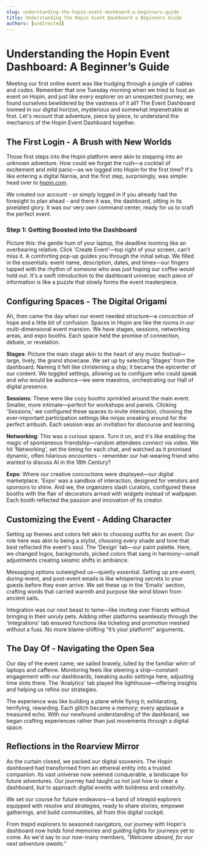 ```yaml
---
slug: understanding-the-hopin-event-dashboard-a-beginners-guide
title: Understanding the Hopin Event Dashboard a Beginners Guide
authors: [undirected]
---
```



# Understanding the Hopin Event Dashboard: A Beginner’s Guide

Meeting our first online event was like trudging through a jungle of cables and codes. Remember that one Tuesday morning when we tried to host an event on Hopin, and just like every explorer on an unexpected journey, we found ourselves bewildered by the vastness of it all? The Event Dashboard loomed in our digital horizon, mysterious and somewhat impenetrable at first. Let's recount that adventure, piece by piece, to understand the mechanics of the Hopin Event Dashboard together.

## The First Login - A Brush with New Worlds

Those first steps into the Hopin platform were akin to stepping into an unknown adventure. How could we forget the rush—a cocktail of excitement and mild panic—as we logged into Hopin for the first time? It's like entering a digital Narnia, and the first step, surprisingly, was simple: head over to [hopin.com](https://hopin.com).

We created our account - or simply logged in if you already had the foresight to plan ahead - and there it was, the dashboard, sitting in its pixelated glory. It was our very own command center, ready for us to craft the perfect event.

### Step 1: Getting Boosted into the Dashboard

Picture this: the gentle hum of your laptop, the deadline looming like an overbearing relative. Click 'Create Event'—top right of your screen, can’t miss it. A comforting pop-up guides you through the initial setup. We filled in the essentials: event name, description, dates, and times—our fingers tapped with the rhythm of someone who was just hoping our coffee would hold out. It's a swift introduction to the dashboard universe; each piece of information is like a puzzle that slowly forms the event masterpiece.

## Configuring Spaces - The Digital Origami

Ah, then came the day when our event needed structure—a concoction of hope and a little bit of confusion. Spaces in Hopin are like the rooms in our multi-dimensional event mansion. We have stages, sessions, networking areas, and expo booths. Each space held the promise of connection, debate, or revelation.

**Stages**: Picture the main stage akin to the heart of any music festival—large, lively, the grand showcase. We set up by selecting 'Stages' from the dashboard. Naming it felt like christening a ship; it became the epicenter of our content. We toggled settings, allowing us to configure who could speak and who would be audience—we were maestros, orchestrating our Hall of digital presence.

**Sessions**: These were like cozy booths sprinkled around the main event. Smaller, more intimate—perfect for workshops and panels. Clicking 'Sessions,' we configured these spaces to invite interaction, choosing the ever-important participation settings like ninjas sneaking around for the perfect ambush. Each session was an invitation for discourse and learning.

**Networking**: This was a curious space. Turn it on, and it's like enabling the magic of spontaneous friendship—random attendees connect via video. We hit 'Networking', set the timing for each chat, and watched as it promised dynamic, often hilarious encounters - remember our hat-wearing friend who wanted to discuss AI in the 18th Century?

**Expo**: Where our creative concoctions were displayed—our digital marketplace. 'Expo' was a sandbox of interaction, designed for vendors and sponsors to shine. And we, the organizers slash curators, configured these booths with the flair of decorators armed with widgets instead of wallpaper. Each booth reflected the passion and innovation of its creator.

## Customizing the Event - Adding Character

Setting up themes and colors felt akin to choosing outfits for an event. Our role here was akin to being a stylist, choosing every shade and tone that best reflected the event's soul. The 'Design' tab—our paint palette. Here, we changed logos, backgrounds, picked colors that sang in harmony—small adjustments creating seismic shifts in ambiance.

Messaging options outweighed us—quietly essential. Setting up pre-event, during-event, and post-event emails is like whispering secrets to your guests before they even arrive. We set these up in the 'Emails' section, crafting words that carried warmth and purpose like wind blown from ancient sails.

Integration was our next beast to tame—like inviting over friends without bringing in their unruly pets. Adding other platforms seamlessly through the 'Integrations' tab ensured functions like ticketing and promotion meshed without a fuss. No more blame-shifting “it’s your platform!” arguments.

## The Day Of - Navigating the Open Sea

Our day of the event came; we sailed bravely, lulled by the familiar whirr of laptops and caffeine. Monitoring feels like steering a ship—constant engagement with our dashboards, tweaking audio settings here, adjusting time slots there. The 'Analytics' tab played the lighthouse—offering insights and helping us refine our strategies.

The experience was like building a plane while flying it; exhilarating, terrifying, rewarding. Each glitch became a memory; every applause a treasured echo. With our newfound understanding of the dashboard, we began crafting experiences rather than just movements through a digital space.

## Reflections in the Rearview Mirror

As the curtain closed, we packed our digital souvenirs. The Hopin dashboard had transformed from an ethereal entity into a trusted companion. Its vast universe now seemed conquerable, a landscape for future adventures. Our journey had taught us not just how to steer a dashboard, but to approach digital events with boldness and creativity.

We set our course for future endeavors—a band of intrepid explorers equipped with resolve and strategies, ready to share stories, empower gatherings, and build communities, all from this digital cockpit.

From trepid explorers to seasoned navigators, our journey with Hopin's dashboard now holds fond memories and guiding lights for journeys yet to come. As we'd say to our now-many members, *"Welcome aboard, for our next adventure awaits."*